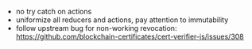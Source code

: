 + no try catch on actions
+ uniformize all reducers and actions, pay attention to immutability
+ follow upstream bug for non-working revocation: https://github.com/blockchain-certificates/cert-verifier-js/issues/308
